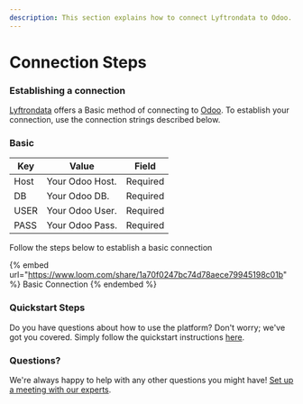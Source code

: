 ```yaml
---
description: This section explains how to connect Lyftrondata to Odoo.
---
```


# Connection Steps

### Establishing a connection

[Lyftrondata](https://www.lyftrondata.com) offers a Basic method of connecting to [Odoo](https://www.lyftrondata.com/integration/finance-analytics/odoo/). To establish your connection, use the connection strings described below.

### Basic

| Key  | Value           | Field    |
| ---- | --------------- | -------- |
| Host | Your Odoo Host. | Required |
| DB   | Your Odoo DB.   | Required |
| USER | Your Odoo User. | Required |
| PASS | Your Odoo Pass. | Required |

Follow the steps below to establish a basic connection

{% embed url="https://www.loom.com/share/1a70f0247bc74d78aece79945198c01b" %}
Basic Connection
{% endembed %}

### Quickstart Steps

Do you have questions about how to use the platform? Don't worry; we've got you covered. Simply follow the quickstart instructions [here](./).

### Questions? <a href="#questions" id="questions"></a>

We're always happy to help with any other questions you might have! [Set up a meeting with our experts](https://www.lyftrondata.com/book-a-meeting/).
